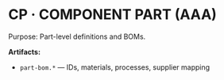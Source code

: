 # CP · COMPONENT PART (AAA)

Purpose: Part-level definitions and BOMs.

**Artifacts:**
- `part-bom.*` — IDs, materials, processes, supplier mapping